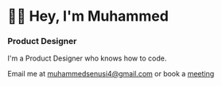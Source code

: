 <!DOCTYPE html>
<html>
<body>
  
<h1>👋🏼 Hey, I'm Muhammed</h1>  
<h3>Product Designer</h3>  

<p>I'm a Product Designer who knows how to code.</p>  


<p>Email me at <a href="mailto:muhammedsenusi4@gmail.com">muhammedsenusi4@gmail.com</a> or book a <a href="https://calendly.com/muhammed-hassan/30min">meeting</a> </p> 


</body>
</html>


  
